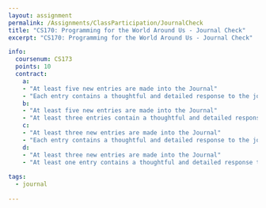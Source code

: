 ```yaml
---
layout: assignment
permalink: /Assignments/ClassParticipation/JournalCheck
title: "CS170: Programming for the World Around Us - Journal Check"
excerpt: "CS170: Programming for the World Around Us - Journal Check"

info:
  coursenum: CS173
  points: 10
  contract:
    a: 
    - "At least five new entries are made into the Journal"
    - "Each entry contains a thoughtful and detailed response to the journal prompt"
    b:
    - "At least five new entries are made into the Journal"
    - "At least three entries contain a thoughtful and detailed response to the journal prompt"
    c:
    - "At least three new entries are made into the Journal"
    - "Each entry contains a thoughtful and detailed response to the journal prompt"
    d:
    - "At least three new entries are made into the Journal"
    - "At least one entry contains a thoughtful and detailed response to the journal prompt"
    
tags:
  - journal
  
---
```

